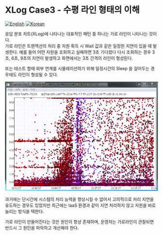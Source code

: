# XLog Case3 - 수평 라인 형태의 이해
[![English](https://img.shields.io/badge/language-English-orange.svg)](XLog-Case3.md) [![Korean](https://img.shields.io/badge/language-Korean-blue.svg)](XLog-Case3_kr.md)

응답 분포 차트(XLog)에 나타나는 대표적인 패턴 중 하나는 가로 라인이 나타나는 것이다.  
가로 라인은 트랜잭션의 처리 중 자원 획득 시 Wait 값과 같은 일정한 지연이 있을 때 발생한다.
예를 들어 어떤 자원을 조회하고 실패하면 3초 기다렸다 다시 조회하는 경우 3초, 6초, 9초의 지연이 발생하고
화면에서는 3초 간격의 라인이 형성된다.

또는 테스트 할때 외부 연계를 시물레이션하기 위해 일정시간의 Sleep 을 걸어두는 경우에도 라인이 형성될 수 있다.

![Horizontal Line](../img/client/xlog_horizontal.png)

과거에는 단시간에 시스템의 처리 능력을 향상시킬 수 없어서 고의적으로 처리 지연을 유도하는 경우도 있었지만 최근에는 IaaS 환경과 같이 지연 처리하지 않고 자원을 바로 늘리는 방식을 택한다. 

가로 라인이 만들어진다는 것은 원인이 항상 존재하며, 운영자는 가로라인이 관찰되면 반드시 그 원인을 파악하고 개선해야 한다.

